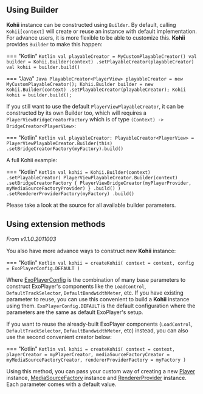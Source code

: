 ## Using Builder

**Kohii** instance can be constructed using `Builder`. By default, calling `Kohii[context]` will create or reuse an instance with default implementation. For advance users, it is more flexible to be able to customize this. **Kohii** provides `Builder` to make this happen:

=== "Kotlin"
    ```Kotlin
    val playableCreator = MyCustomPlayableCreator()
    val builder = Kohii.Builder(context)
        .setPlayableCreator(playableCreator)
    val kohii = builder.build()
    ```

=== "Java"
    ```Java
    PlayableCreator<PlayerView> playableCreator = new MyCustomPlayableCreator();
    Kohii.Builder builder = new Kohii.Builder(context)
        .setPlayableCreator(playableCreator);
    Kohii kohii = builder.build();
    ```

If you still want to use the default `PlayerViewPlayableCreator`, it can be constructed by its own Builder too, which will requires a `PlayerViewBridgeCreatorFactory` which is of type `(Context) -> BridgeCreator<PlayerView>`:

=== "Kotlin"
    ```Kotlin
    val playableCreator: PlayableCreator<PlayerView> =
            PlayerViewPlayableCreator.Builder(this)
                    .setBridgeCreatorFactory(myFactory).build()
    ```

A full Kohii example:

=== "Kotlin"
    ```Kotlin
    val kohii = Kohii.Builder(context)
            .setPlayableCreator(
                PlayerViewPlayableCreator.Builder(context)
                    .setBridgeCreatorFactory {
                        PlayerViewBridgeCreator(myPlayerProvider, myMediaSourceFactoryProvider)
                    }
                    .build()
            )
            .setRendererProviderFactory(myFactory)
            .build()
    ```

Please take a look at the source for all available builder parameters.

## Using extension methods

_From v1.1.0.2011003_

You also have more advance ways to construct new **Kohii** instance:

=== "Kotlin"
    ```Kotlin
    val kohii = createKohii(
        context = context,
        config = ExoPlayerConfig.DEFAULT
    )
    ```

Where [ExoPlayerConfig](../api/kohii-exoplayer/kohii.v1.exoplayer/-exo-player-config/) is the combination of many base parameters to construct ExoPlayer's components like the `LoadControl`, `DefaultTrackSelector`, `DefaultBandwidthMeter`, etc. If you have existing parameter to reuse, you can use this convenient to build a **Kohii** instance using them. `ExoPlayerConfig.DEFAULT` is the default configuration where the parameters are the same as default ExoPlayer's setup.

If you want to reuse the already-built ExoPlayer components (`LoadControl`, `DefaultTrackSelector`, `DefaultBandwidthMeter`, etc) instead, you can also use the second convenient creator below:

=== "Kotlin"
    ```Kotlin
    val kohii = createKohii(
        context = context,
        playerCreator = myPlayerCreator,
        mediaSourceFactoryCreator = myMediaSourceFactoryCreator,
        rendererProviderFactory = myFactory
    )
    ```

Using this method, you can pass your custom way of creating a new [Player](https://exoplayer.dev/doc/reference/com/google/android/exoplayer2/Player.html) instance,
[MediaSourceFactory](https://exoplayer.dev/doc/reference/com/google/android/exoplayer2/source/MediaSourceFactory.html) instance and [RendererProvider](../api/kohii-core/kohii.v1.core/-renderer-provider/) instance. Each parameter comes with a default value.
